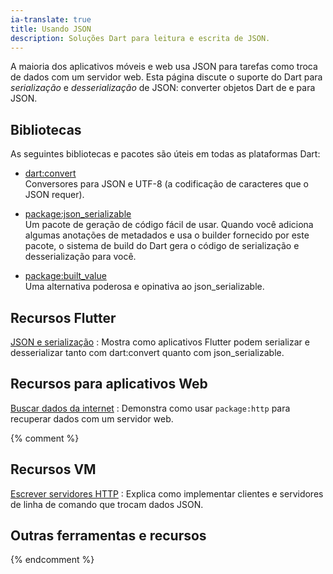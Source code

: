 ```yaml
---
ia-translate: true
title: Usando JSON
description: Soluções Dart para leitura e escrita de JSON.
---
```


A maioria dos aplicativos móveis e web usa JSON para tarefas como
troca de dados com um servidor web.
Esta página discute o suporte do Dart para _serialização_ e _desserialização_ de JSON:
converter objetos Dart de e para JSON.

## Bibliotecas

As seguintes bibliotecas e pacotes são úteis em todas as plataformas Dart:

* [dart:convert](/libraries/dart-convert)<br>
  Conversores para JSON e UTF-8
  (a codificação de caracteres que o JSON requer).

* [package:json_serializable]({{site.pub-pkg}}/json_serializable)<br>
  Um pacote de geração de código fácil de usar.
  Quando você adiciona algumas anotações de metadados
  e usa o builder fornecido por este pacote,
  o sistema de build do Dart gera o código de serialização e desserialização para você.

* [package:built_value]({{site.pub-pkg}}/built_value)<br>
  Uma alternativa poderosa e opinativa ao json_serializable.

## Recursos Flutter

[JSON e serialização]({{site.flutter-docs}}/development/data-and-backend/json)
: Mostra como aplicativos Flutter podem serializar e desserializar tanto
  com dart:convert quanto com json_serializable.

## Recursos para aplicativos Web

[Buscar dados da internet](/tutorials/server/fetch-data)
: Demonstra como usar `package:http` para recuperar dados com um servidor web.

{% comment %}
## Recursos VM

[Escrever servidores HTTP](/tutorials/server/httpserver)
: Explica como implementar clientes e servidores de linha de comando
  que trocam dados JSON.

## Outras ferramentas e recursos
{% endcomment %}
